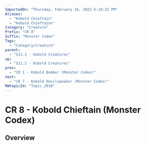 ```yaml
---
ImportedOn: "Thursday, February 16, 2023 6:10:23 PM"
Aliases:
  - "Kobold Chieftain"
  - "Kobold Chieftains"
Category: "Creature"
Prefix: "CR 8"
Suffix: "Monster Codex"
Tags:
  - "Category/Creature"
parent:
  - "S11.2 - Kobold Creatures"
up:
  - "S11.2 - Kobold Creatures"
prev:
  - "CR 1 - Kobold Bomber (Monster Codex)"
next:
  - "CR 7 - Kobold Devilspeaker (Monster Codex)"
RWtopicId: "Topic_2910"
---
```

# CR 8 - Kobold Chieftain (Monster Codex)
## Overview
